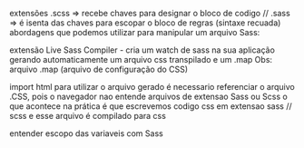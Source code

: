 extensões .scss => recebe chaves para designar o bloco de codigo // .sass => é isenta das chaves para escopar o bloco de regras (sintaxe recuada)
abordagens que podemos utilizar para manipular um arquivo Sass:

extensão Live Sass Compiler - cria um watch de sass na sua aplicação gerando automaticamente um arquivo css transpilado e um .map
Obs: arquivo .map (arquivo de configuração do CSS)

import html
para utilizar o arquivo gerado é necessario referenciar o arquivo .CSS, pois o navegador nao entende arquivos de extensao Sass ou Scss
o que acontece na prática é que escrevemos codigo css em extensao sass // scss e esse arquivo é compilado para css

entender escopo das variaveis com Sass
